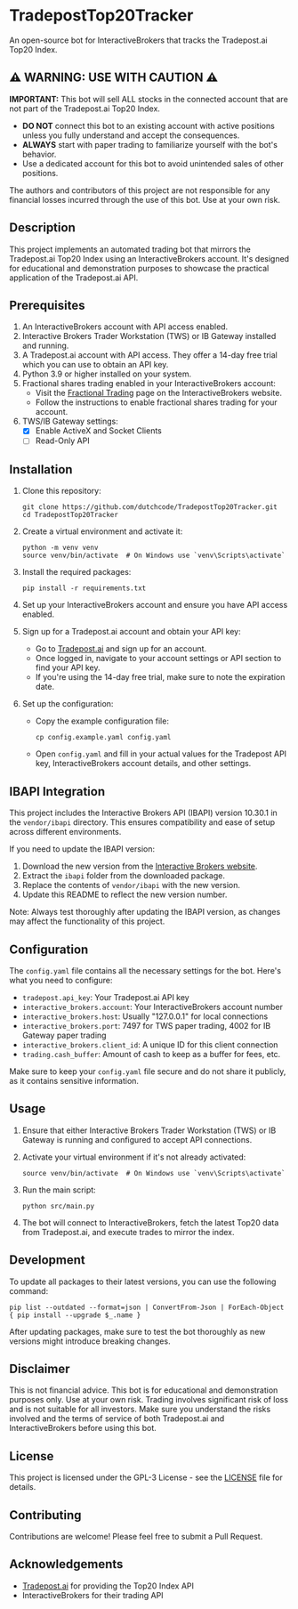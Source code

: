 # TradepostTop20Tracker

An open-source bot for InteractiveBrokers that tracks the Tradepost.ai Top20 Index.

## ⚠️ WARNING: USE WITH CAUTION ⚠️

**IMPORTANT:** This bot will sell ALL stocks in the connected account that are not part of the Tradepost.ai Top20 Index. 

- **DO NOT** connect this bot to an existing account with active positions unless you fully understand and accept the consequences.
- **ALWAYS** start with paper trading to familiarize yourself with the bot's behavior.
- Use a dedicated account for this bot to avoid unintended sales of other positions.

The authors and contributors of this project are not responsible for any financial losses incurred through the use of this bot. Use at your own risk.

## Description

This project implements an automated trading bot that mirrors the Tradepost.ai Top20 Index using an InteractiveBrokers account. It's designed for educational and demonstration purposes to showcase the practical application of the Tradepost.ai API.

## Prerequisites

1. An InteractiveBrokers account with API access enabled.
2. Interactive Brokers Trader Workstation (TWS) or IB Gateway installed and running.
3. A Tradepost.ai account with API access. They offer a 14-day free trial which you can use to obtain an API key.
4. Python 3.9 or higher installed on your system.
5. Fractional shares trading enabled in your InteractiveBrokers account:
   - Visit the [Fractional Trading](https://www.interactivebrokers.com/en/trading/fractional-trading.php) page on the InteractiveBrokers website.
   - Follow the instructions to enable fractional shares trading for your account.
6. TWS/IB Gateway settings: 
   - [x] Enable ActiveX and Socket Clients
   - [ ] Read-Only API

## Installation

1. Clone this repository:
   ```
   git clone https://github.com/dutchcode/TradepostTop20Tracker.git
   cd TradepostTop20Tracker
   ```

2. Create a virtual environment and activate it:
   ```
   python -m venv venv
   source venv/bin/activate  # On Windows use `venv\Scripts\activate`
   ```

3. Install the required packages:
   ```
   pip install -r requirements.txt
   ```

4. Set up your InteractiveBrokers account and ensure you have API access enabled.

5. Sign up for a Tradepost.ai account and obtain your API key:
   - Go to [Tradepost.ai](https://tradepost.ai) and sign up for an account.
   - Once logged in, navigate to your account settings or API section to find your API key.
   - If you're using the 14-day free trial, make sure to note the expiration date.

6. Set up the configuration:
   - Copy the example configuration file:
     ```
     cp config.example.yaml config.yaml
     ```
   - Open `config.yaml` and fill in your actual values for the Tradepost API key, InteractiveBrokers account details, and other settings.

## IBAPI Integration

This project includes the Interactive Brokers API (IBAPI) version 10.30.1 in the `vendor/ibapi` directory. This ensures compatibility and ease of setup across different environments.

If you need to update the IBAPI version:

1. Download the new version from the [Interactive Brokers website](https://interactivebrokers.github.io/).
2. Extract the `ibapi` folder from the downloaded package.
3. Replace the contents of `vendor/ibapi` with the new version.
4. Update this README to reflect the new version number.

Note: Always test thoroughly after updating the IBAPI version, as changes may affect the functionality of this project.

## Configuration

The `config.yaml` file contains all the necessary settings for the bot. Here's what you need to configure:

- `tradepost.api_key`: Your Tradepost.ai API key
- `interactive_brokers.account`: Your InteractiveBrokers account number
- `interactive_brokers.host`: Usually "127.0.0.1" for local connections
- `interactive_brokers.port`: 7497 for TWS paper trading, 4002 for IB Gateway paper trading
- `interactive_brokers.client_id`: A unique ID for this client connection
- `trading.cash_buffer`: Amount of cash to keep as a buffer for fees, etc.

Make sure to keep your `config.yaml` file secure and do not share it publicly, as it contains sensitive information.

## Usage

1. Ensure that either Interactive Brokers Trader Workstation (TWS) or IB Gateway is running and configured to accept API connections.

2. Activate your virtual environment if it's not already activated:
   ```
   source venv/bin/activate  # On Windows use `venv\Scripts\activate`
   ```

3. Run the main script:
   ```
   python src/main.py
   ```

4. The bot will connect to InteractiveBrokers, fetch the latest Top20 data from Tradepost.ai, and execute trades to mirror the index.

## Development

To update all packages to their latest versions, you can use the following command:

```
pip list --outdated --format=json | ConvertFrom-Json | ForEach-Object { pip install --upgrade $_.name }
```

After updating packages, make sure to test the bot thoroughly as new versions might introduce breaking changes.

## Disclaimer

This is not financial advice. This bot is for educational and demonstration purposes only. Use at your own risk. Trading involves significant risk of loss and is not suitable for all investors. Make sure you understand the risks involved and the terms of service of both Tradepost.ai and InteractiveBrokers before using this bot.

## License

This project is licensed under the GPL-3 License - see the [LICENSE](LICENSE) file for details.

## Contributing

Contributions are welcome! Please feel free to submit a Pull Request.

## Acknowledgements

- [Tradepost.ai](https://tradepost.ai) for providing the Top20 Index API
- InteractiveBrokers for their trading API
